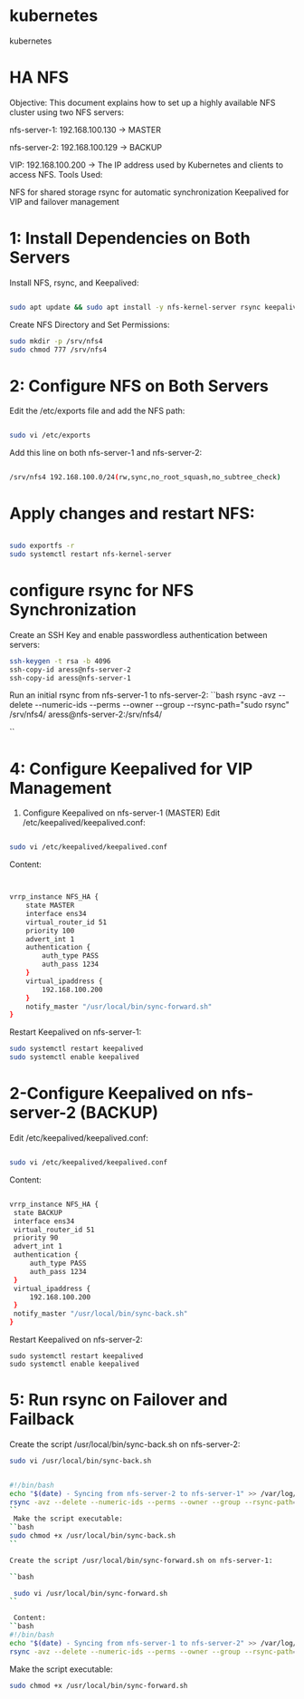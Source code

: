 # kubernetes
kubernetes



# HA NFS

Objective:
This document explains how to set up a highly available NFS cluster using two NFS servers:

nfs-server-1: 192.168.100.130 → MASTER

nfs-server-2: 192.168.100.129 → BACKUP


VIP: 192.168.100.200 → The IP address used by Kubernetes and clients to access NFS.
 Tools Used:

NFS for shared storage
rsync for automatic synchronization
Keepalived for VIP and failover management

# 1: Install Dependencies on Both Servers
 Install NFS, rsync, and Keepalived:
```bash

sudo apt update && sudo apt install -y nfs-kernel-server rsync keepalived

```
 Create NFS Directory and Set Permissions:
```bash
sudo mkdir -p /srv/nfs4
sudo chmod 777 /srv/nfs4
```

# 2: Configure NFS on Both Servers

Edit the /etc/exports file and add the NFS path:

```bash

sudo vi /etc/exports

```

Add this line on both nfs-server-1 and nfs-server-2:

```bash

/srv/nfs4 192.168.100.0/24(rw,sync,no_root_squash,no_subtree_check)

```

#  Apply changes and restart NFS:
```bash

sudo exportfs -r
sudo systemctl restart nfs-kernel-server
```

# configure rsync for NFS Synchronization
 Create an SSH Key and enable passwordless authentication between servers:

```bash
ssh-keygen -t rsa -b 4096
ssh-copy-id aress@nfs-server-2
ssh-copy-id aress@nfs-server-1
```
Run an initial rsync from nfs-server-1 to nfs-server-2:
``bash
rsync -avz --delete --numeric-ids --perms --owner --group --rsync-path="sudo rsync" /srv/nfs4/ aress@nfs-server-2:/srv/nfs4/

``
# 4: Configure Keepalived for VIP Management
 1. Configure Keepalived on nfs-server-1 (MASTER)
 Edit /etc/keepalived/keepalived.conf:

```bash

sudo vi /etc/keepalived/keepalived.conf

```
Content:

```bash


vrrp_instance NFS_HA {
    state MASTER
    interface ens34
    virtual_router_id 51
    priority 100
    advert_int 1
    authentication {
        auth_type PASS
        auth_pass 1234
    }
    virtual_ipaddress {
        192.168.100.200
    }
    notify_master "/usr/local/bin/sync-forward.sh"
}


```
 Restart Keepalived on nfs-server-1:

 ```bash
 sudo systemctl restart keepalived
sudo systemctl enable keepalived

 ```


 # 2-Configure Keepalived on nfs-server-2 (BACKUP)

  Edit /etc/keepalived/keepalived.conf:
```bash

sudo vi /etc/keepalived/keepalived.conf

 ```

  Content:

   ```bash
   
vrrp_instance NFS_HA {
    state BACKUP
    interface ens34
    virtual_router_id 51
    priority 90
    advert_int 1
    authentication {
        auth_type PASS
        auth_pass 1234
    }
    virtual_ipaddress {
        192.168.100.200
    }
    notify_master "/usr/local/bin/sync-back.sh"
}
```

Restart Keepalived on nfs-server-2:

```
sudo systemctl restart keepalived
sudo systemctl enable keepalived
```

# 5: Run rsync on Failover and Failback


 Create the script /usr/local/bin/sync-back.sh on nfs-server-2:

 ```bash
sudo vi /usr/local/bin/sync-back.sh
```

```bash

#!/bin/bash
echo "$(date) - Syncing from nfs-server-2 to nfs-server-1" >> /var/log/rsync-failover.log
rsync -avz --delete --numeric-ids --perms --owner --group --rsync-path="sudo rsync" /srv/nfs4/ aress@nfs-server-1:/srv/nfs4/
``
 Make the script executable:
``bash
sudo chmod +x /usr/local/bin/sync-back.sh
``

Create the script /usr/local/bin/sync-forward.sh on nfs-server-1:

``bash

 sudo vi /usr/local/bin/sync-forward.sh
``

 Content:
``bash
#!/bin/bash
echo "$(date) - Syncing from nfs-server-1 to nfs-server-2" >> /var/log/rsync-failover.log
rsync -avz --delete --numeric-ids --perms --owner --group --rsync-path="sudo rsync" /srv/nfs4/ aress@nfs-server-2:/srv/nfs4/

```

 Make the script executable:

 ```bash
sudo chmod +x /usr/local/bin/sync-forward.sh
 ```











